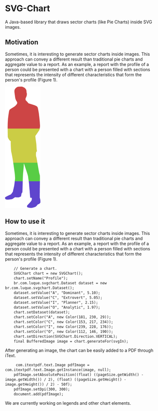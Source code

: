 # SVG-Chart
A Java-based library that draws sector charts (like Pie Charts) inside SVG images.

## Motivation
Sometimes, it is interesting to generate sector charts inside images. This approach can convey a different result than traditional pie charts and aggregate value to a report. As an example, a report with the profile of a person could be presented with a chart with a person filled with sections that represents the intensity of different characteristics that form the person's profile (Figure 1).

![Image of a man with sectors painted in different colors](/man.png "Figure 1. Example of sector chart inside a man")

## How to use it
Sometimes, it is interesting to generate sector charts inside images. This approach can convey a different result than traditional pie charts and aggregate value to a report. As an example, a report with the profile of a person could be presented with a chart with a person filled with sections that represents the intensity of different characteristics that form the person's profile (Figure 1).

        // Generate a chart.
        SVGChart chart = new SVGChart();
        chart.setName("Profile");
        br.com.luque.svgchart.Dataset dataset = new br.com.luque.svgchart.Dataset();
        dataset.setValue("A", "Dominant", 5.10);
        dataset.setValue("C", "Extrovert", 5.05);
        dataset.setValue("I", "Planner", 2.15);
        dataset.setValue("O", "Analytic", 1.97);
        chart.setDataset(dataset);
        chart.setColor("A", new Color(181, 230, 29));
        chart.setColor("C", new Color(153, 217, 234));
        chart.setColor("I", new Color(239, 228, 176));
        chart.setColor("O", new Color(112, 146, 190));
        chart.setDirection(SVGChart.Direction.VERTICAL);
        final BufferedImage image = chart.generateFor(svgIn);

After generating an image, the chart can be easily added to a PDF through iText.

         com.itextpdf.text.Image pdfImage = com.itextpdf.text.Image.getInstance(image, null);
        pdfImage.setAbsolutePosition((float) ((pageSize.getWidth() - image.getWidth()) / 2), (float) ((pageSize.getHeight() - image.getHeight()) / 2) - 50f);
        pdfImage.setDpi(300, 300);
        document.add(pdfImage);

We are currently working on legends and other chart elements.
